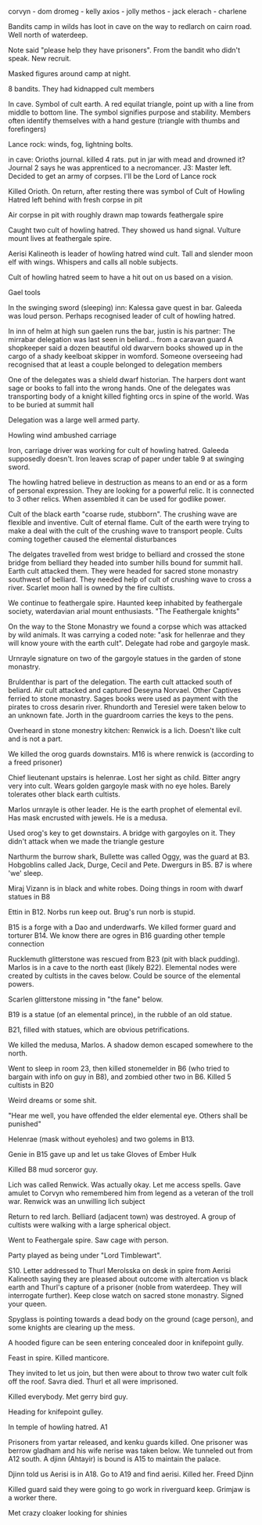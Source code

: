 corvyn - dom
dromeg - kelly
axios - jolly
methos - jack
elerach - charlene

Bandits camp in wilds has loot in cave on the way to redlarch on cairn road. Well north of waterdeep.

Note said "please help they have prisoners". From the bandit who didn't speak. New recruit.

Masked figures around camp at night.

8 bandits. They had kidnapped cult members

In cave. Symbol of cult earth. A red equilat triangle, point up with a line from middle to bottom line. The symbol signifies purpose and stability. Members often identify themselves with a hand gesture (triangle with thumbs and forefingers)

Lance rock: winds, fog, lightning bolts.

in cave: Orioths journal. killed 4 rats. put in jar with mead and drowned it? Journal 2 says he was apprenticed to a necromancer. J3: Master left. Decided to get an army of corpses. I'll be the Lord of Lance rock

Killed Orioth. On return, after resting there was symbol of Cult of Howling Hatred left behind with fresh corpse in pit

Air corpse in pit with roughly drawn map towards feathergale spire

Caught two cult of howling hatred. They showed us hand signal. Vulture mount lives at feathergale spire.

Aerisi Kalineoth is leader of howling hatred wind cult. Tall and slender moon elf with wings. Whispers and calls all noble subjects.

Cult of howling hatred seem to have a hit out on us based on a vision.

Gael tools

In the swinging sword (sleeping) inn:
   Kalessa gave quest in bar.
   Galeeda was loud person. Perhaps recognised leader of cult of howling hatred.

In inn of helm at high sun gaelen runs the bar, justin is his partner:
   The mirrabar delegation was last seen in beliard... from a caravan guard
   A shopkeeper said a dozen beautiful old dwarvern books showed up in the cargo of a shady keelboat skipper in womford. Someone overseeing had recognised that at least a couple belonged to delegation members

One of the delegates was a shield dwarf historian. The harpers dont want sage or books to fall into the wrong hands. One of the delegates was transporting body of a knight killed fighting orcs in spine of the world. Was to be buried at summit hall

Delegation was a large well armed party.

Howling wind ambushed carriage

Iron, carriage driver was working for cult of howling hatred. Galeeda supposedly doesn't. Iron leaves scrap of paper under table 9 at swinging sword.

The howling hatred believe in destruction as means to an end or as a form of personal expression. They are looking for a powerful relic. It is connected to 3 other relics. When assembled it can be used for godlike power.

Cult of the black earth "coarse rude, stubborn". The crushing wave are flexible and inventive. Cult of eternal flame. Cult of the earth were trying to make a deal with the cult of the crushing wave to transport people. Cults coming together caused the elemental disturbances

The delgates travelled from west bridge to belliard and crossed the stone bridge from belliard they headed into sumber hills bound for summit hall. Earth cult attacked them. They were headed for sacred stone monastry southwest of belliard. They needed help of cult of crushing wave to cross a river. Scarlet moon hall is owned by the fire cultists.

We continue to feathergale spire. Haunted keep inhabited by feathergale society, waterdavian arial mount enthusiasts. "The Feathergale knights"

On the way to the Stone Monastry we found a corpse which was attacked by wild animals. It was carrying a coded note: "ask for hellenrae and they will know youre with the earth cult". Delegate had robe and gargoyle mask.

Urnrayle signature on two of the gargoyle statues in the garden of stone monastry.

Bruldenthar is part of the delegation. The earth cult attacked south of beliard. Air cult attacked and captured Deseyna Norvael. Other Captives ferried to stone monastry. Sages books were used as payment with the pirates to cross desarin river. Rhundorth and Teresiel were taken below to an unknown fate. Jorth in the guardroom carries the keys to the pens.

Overheard in stone monestry kitchen: Renwick is a lich. Doesn't like cult and is not a part.

We killed the orog guards downstairs. M16 is where renwick is (according to a freed prisoner)

Chief lieutenant upstairs is helenrae. Lost her sight as child. Bitter angry very into cult. Wears golden gargoyle mask with no eye holes. Barely tolerates other black earth cultists.

Marlos urnrayle is other leader. He is the earth prophet of elemental evil. Has mask encrusted with jewels. He is a medusa.

Used orog's key to get downstairs. A bridge with gargoyles on it. They didn't attack when we made the triangle gesture

Narthurm the burrow shark, Bullette was called Oggy, was the guard at B3. Hobgoblins called Jack, Durge, Cecil and Pete. Dwergurs in B5. B7 is where 'we' sleep.

Miraj Vizann is in black and white robes. Doing things in room with dwarf statues in B8

Ettin in B12. Norbs run keep out. Brug's run norb is stupid.

B15 is a forge with a Dao and underdwarfs. We killed former guard and torturer B14. We know there are ogres in B16 guarding other temple connection

Rucklemuth glitterstone was rescued from B23 (pit with black pudding). Marlos is in a cave to the north east (likely B22). Elemental nodes were created by cultists in the caves below. Could be source of the elemental powers.

Scarlen glitterstone missing in "the fane" below.

B19 is a statue (of an elemental prince), in the rubble of an old statue.

B21, filled with statues, which are obvious petrifications.

We killed the medusa, Marlos. A shadow demon escaped somewhere to the north.

Went to sleep in room 23, then killed stonemelder in B6 (who tried to bargain with info on guy in B8), and zombied other two in B6. Killed 5 cultists in B20

Weird dreams or some shit.

"Hear me well, you have offended the elder elemental eye. Others shall be punished"

Helenrae (mask without eyeholes) and two golems in B13.

Genie in B15 gave up and let us take Gloves of Ember Hulk

Killed B8 mud sorceror guy.

Lich was called Renwick. Was actually okay. Let me access spells. Gave amulet to Corvyn who remembered him from legend as a veteran of the troll war. Renwick was an unwilling lich subject

Return to red larch. Belliard (adjacent town) was destroyed. A group of cultists were walking with a large spherical object.

Went to Feathergale spire. Saw cage with person.

Party played as being under "Lord Timblewart".

S10. Letter addressed to Thurl Merolsska on desk in spire from Aerisi Kalineoth saying they are pleased about outcome with altercation vs black earth and Thurl's capture of a prisoner (noble from waterdeep. They will interrogate further). Keep close watch on sacred stone monastry. Signed your queen.


Spyglass is pointing towards a dead body on the ground (cage person), and some knights are clearing up the mess.

A hooded figure can be seen entering concealed door in knifepoint gully.

Feast in spire. Killed manticore.

They invited to let us join, but then were about to throw two water cult folk off the roof. Savra died. Thurl et all were imprisoned.

Killed everybody. Met gerry bird guy.

Heading for knifepoint gulley.

In temple of howling hatred. A1

Prisoners from yartar released, and kenku guards killed. One prisoner was berrow gladham and his wife nerise was taken below. We tunneled out from A12 south. A djinn (Ahtayir) is bound is A15 to maintain the palace.

Djinn told us Aerisi is in A18. Go to A19 and find aerisi. Killed her. Freed Djinn

Killed guard said they were going to go work in riverguard keep. Grimjaw is a worker there.

Met crazy cloaker looking for shinies


